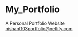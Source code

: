 # My_Portfolio
A Personal Portfolio Website<br>
[nishant103portfolio@netlify.com](https://nishant103portfolio.netlify.app/)
